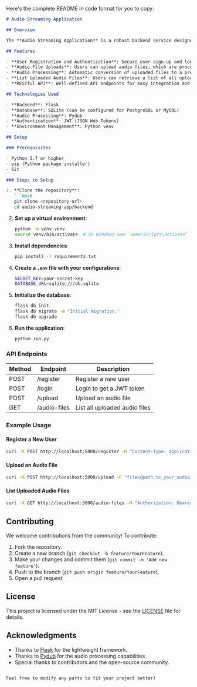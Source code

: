 Here's the complete README in code format for you to copy:

```markdown
# Audio Streaming Application

## Overview

The **Audio Streaming Application** is a robust backend service designed for streaming audio content. Built with Flask, this application enables users to register, log in, upload audio files, and stream them efficiently. It aims to provide a seamless user experience with a focus on security and performance.

## Features

- **User Registration and Authentication**: Secure user sign-up and login with JWT token-based authentication.
- **Audio File Uploads**: Users can upload audio files, which are processed and stored for streaming.
- **Audio Processing**: Automatic conversion of uploaded files to a preferred format (e.g., MP3) for compatibility.
- **List Uploaded Audio Files**: Users can retrieve a list of all uploaded audio files.
- **RESTful API**: Well-defined API endpoints for easy integration and access.

## Technologies Used

- **Backend**: Flask
- **Database**: SQLite (can be configured for PostgreSQL or MySQL)
- **Audio Processing**: Pydub
- **Authentication**: JWT (JSON Web Tokens)
- **Environment Management**: Python venv

## Setup

### Prerequisites

- Python 3.7 or higher
- pip (Python package installer)
- Git

### Steps to Setup

1. **Clone the repository**:
   ```bash
   git clone <repository-url>
   cd audio-streaming-app/backend
   ```

2. **Set up a virtual environment**:
   ```bash
   python -m venv venv
   source venv/bin/activate  # On Windows use `venv\Scripts\activate`
   ```

3. **Install dependencies**:
   ```bash
   pip install -r requirements.txt
   ```

4. **Create a `.env` file with your configurations**:
   ```bash
   SECRET_KEY=your-secret-key
   DATABASE_URL=sqlite:///db.sqlite
   ```

5. **Initialize the database**:
   ```bash
   flask db init
   flask db migrate -m "Initial migration."
   flask db upgrade
   ```

6. **Run the application**:
   ```bash
   python run.py
   ```

### API Endpoints

| Method | Endpoint        | Description                               |
|--------|-----------------|-------------------------------------------|
| POST   | /register       | Register a new user                      |
| POST   | /login          | Login to get a JWT token                 |
| POST   | /upload         | Upload an audio file                      |
| GET    | /audio-files    | List all uploaded audio files            |

### Example Usage

#### Register a New User
```bash
curl -X POST http://localhost:5000/register -H "Content-Type: application/json" -d '{"username": "testuser", "password": "securepassword"}'
```

#### Upload an Audio File
```bash
curl -X POST http://localhost:5000/upload -F "file=@path_to_your_audio_file.mp3" -H "Authorization: Bearer <your_token>"
```

#### List Uploaded Audio Files
```bash
curl -X GET http://localhost:5000/audio-files -H "Authorization: Bearer <your_token>"
```

## Contributing

We welcome contributions from the community! To contribute:

1. Fork the repository.
2. Create a new branch (`git checkout -b feature/YourFeature`).
3. Make your changes and commit them (`git commit -m 'Add new feature'`).
4. Push to the branch (`git push origin feature/YourFeature`).
5. Open a pull request.

## License

This project is licensed under the MIT License - see the [LICENSE](LICENSE) file for details.

## Acknowledgments

- Thanks to [Flask](https://flask.palletsprojects.com/) for the lightweight framework.
- Thanks to [Pydub](https://pydub.com/) for the audio processing capabilities.
- Special thanks to contributors and the open-source community.
```

Feel free to modify any parts to fit your project better!